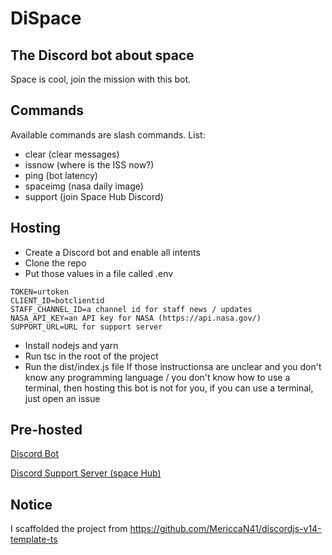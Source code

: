 # DiSpace 
## The Discord bot about space
Space is cool, join the mission with this bot.

## Commands
Available commands are slash commands. List:
- clear (clear messages)
- issnow (where is the ISS now?)
- ping (bot latency)
- spaceimg (nasa daily image)
- support (join Space Hub Discord)

## Hosting
- Create a Discord bot and enable all intents
- Clone the repo
- Put those values in a file called .env
```
TOKEN=urtoken
CLIENT_ID=botclientid
STAFF_CHANNEL_ID=a channel id for staff news / updates
NASA_API_KEY=an API key for NASA (https://api.nasa.gov/)
SUPPORT_URL=URL for support server
```
- Install nodejs and yarn
- Run tsc in the root of the project
- Run the dist/index.js file
If those instructionsa are unclear and you don't know any programming language / you don't know how to use a terminal, then hosting this bot is not for you, if you can use a terminal, just open an issue

## Pre-hosted
[Discord Bot](https://discord.com/oauth2/authorize?client_id=1043178767037775883&permissions=539089042752&scope=applications.commands%20bot)

[Discord Support Server (space Hub)](https://discord.gg/qZa94Rzymd)

## Notice
I scaffolded the project from https://github.com/MericcaN41/discordjs-v14-template-ts

